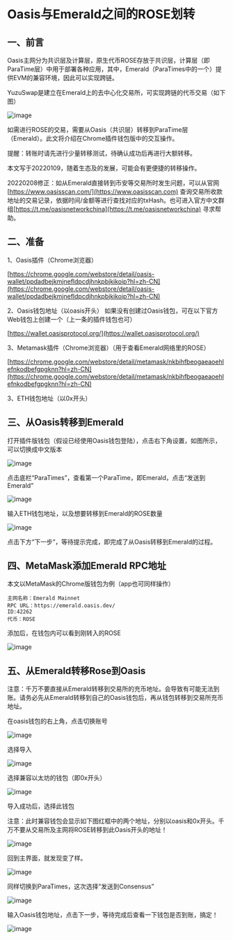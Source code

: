# Oasis与Emerald之间的ROSE划转

## 一、前言

Oasis主网分为共识层及计算层，原生代币ROSE存放于共识层，计算层（即ParaTime层）中用于部署各种应用，其中，Emerald（ParaTimes中的一个）提供EVM的兼容环境，因此可以实现跨链。

YuzuSwap是建立在Emerald上的去中心化交易所，可实现跨链的代币交易（如下图）

![image](./Emerald_ROSE_1.png)

如需进行ROSE的交易，需要从Oasis（共识层）转移到ParaTime层（Emerald）。此文将介绍在Chrome插件钱包版中的交互操作。

提醒：转账时请先进行少量转移测试，待确认成功后再进行大额转移。

本文写于20220109，随着生态及的发展，可能会有更便捷的转移操作。

20220208修正：如从Emerald直接转到币安等交易所时发生问题，可以从官网 [https://www.oasisscan.com/](https://www.oasisscan.com) 查询交易所收款地址的交易记录，依据时间/金额等进行查找对应的txHash。也可进入官方中文群组[https://t.me/oasisnetworkchina](https://t.me/oasisnetworkchina) 寻求帮助。

## 二、准备

1、Oasis插件（Chrome浏览器）

[https://chrome.google.com/webstore/detail/oasis-wallet/ppdadbejkmjnefldpcdjhnkpbjkikoip?hl=zh-CN](https://chrome.google.com/webstore/detail/oasis-wallet/ppdadbejkmjnefldpcdjhnkpbjkikoip?hl=zh-CN)

2、Oasis钱包地址（以oasis开头）
如果没有创建过Oasis钱包，可在以下官方Web钱包上创建一个（上一条的插件钱包也可）

[https://wallet.oasisprotocol.org/](https://wallet.oasisprotocol.org/)

3、Metamask插件（Chrome浏览器）（用于查看Emerald网络里的ROSE）

[https://chrome.google.com/webstore/detail/metamask/nkbihfbeogaeaoehlefnkodbefgpgknn?hl=zh-CN](https://chrome.google.com/webstore/detail/metamask/nkbihfbeogaeaoehlefnkodbefgpgknn?hl=zh-CN)

3、ETH钱包地址（以0x开头）

## 三、从Oasis转移到Emerald

打开插件版钱包（假设已经使用Oasis钱包登陆），点击右下角设置，如图所示，可以切换成中文版本

![image](./Emerald_ROSE_2.png)

点击底栏“ParaTimes”，查看第一个ParaTime，即Emerald，点击“发送到Emerald”

![image](./Emerald_ROSE_3.png)

输入ETH钱包地址，以及想要转移到Emerald的ROSE数量

![image](./Emerald_ROSE_4.png)

点击下方“下一步”，等待提示完成，即完成了从Oasis转移到Emerald的过程。

## 四、MetaMask添加Emerald RPC地址

本文以MetaMask的Chrome版钱包为例（app也可同样操作）

```
主网名称：Emerald Mainnet
RPC URL：https://emerald.oasis.dev/
ID:42262
代币：ROSE
```

添加后，在钱包内可以看到刚转入的ROSE

![image](./Emerald_ROSE_5.png)

## 五、从Emerald转移Rose到Oasis

注意：千万不要直接从Emerald转移到交易所的充币地址。会导致有可能无法到账。请务必先从Emerald转移到自己的Oasis钱包后，再从钱包转移到交易所充币地址。

在oasis钱包的右上角，点击切换账号

![image](./Emerald_ROSE_6.png)

选择导入

![image](./Emerald_ROSE_7.png)

选择兼容以太坊的钱包（即0x开头）

![image](./Emerald_ROSE_8.png)

导入成功后，选择此钱包

注意：此时兼容钱包会显示如下图红框中的两个地址，分别以oasis和0x开头。千万不要从交易所及主网将ROSE转移到此Oasis开头的地址！

![image](./Emerald_ROSE_9.png)

回到主界面，就发现变了样。

![image](./Emerald_ROSE_10.png)

同样切换到ParaTimes，这次选择“发送到Consensus”

![image](./Emerald_ROSE_11.png)

输入Oasis钱包地址，点击下一步，等待完成后查看一下钱包是否到账，搞定！

![image](./Emerald_ROSE_12.png)
